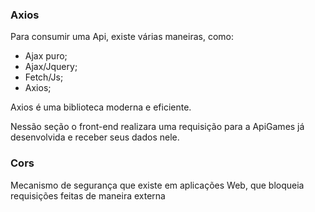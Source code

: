 ### Axios

Para consumir uma Api, existe várias maneiras, como:

- Ajax puro;
- Ajax/Jquery;
- Fetch/Js;
- Axios;

Axios é uma biblioteca moderna e eficiente.

Nessão seção o front-end realizara uma requisição para a ApiGames já desenvolvida e receber seus dados nele.

### Cors

Mecanismo de segurança que existe em aplicações Web, que bloqueia requisições feitas de maneira externa
